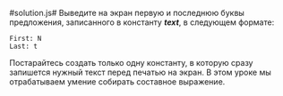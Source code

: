 #solution.js#
Выведите на экран первую и последнюю буквы предложения, записанного в константу ***text***, в следующем формате:

```
First: N
Last: t
```

Постарайтесь создать только одну константу, в которую сразу запишется нужный текст перед печатью на экран. В этом уроке мы отрабатываем умение собирать составное выражение.
